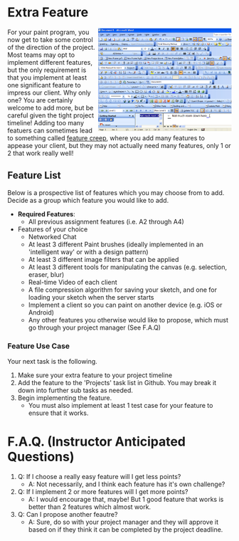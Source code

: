 # Extra Feature

<img src="./media/features.png" align="right" width="300px"/>

For your paint program, you now get to take some control of the direction of the project. Most teams may opt to implement different features, but the only requirement is that you implement at least one significant feature to impress our client. Why only one? You are certainly welcome to add more, but be careful given the tight project timeline! Adding too many featuers can sometimes lead to something called [feature creep](https://en.wikipedia.org/wiki/Feature_creep), where you add many features to appease your client, but they may not actually need many features, only 1 or 2 that work really well!

## Feature List

Below is a prospective list of features which you may choose from to add. Decide as a group which feature you would like to add.

- **Required Features**: 
	- All previous assignment features (i.e. A2 through A4)
- Features of your choice
	- Networked Chat
	- At least 3 different Paint brushes (ideally implemented in an 'intelligent way' or with a design pattern)
	- At least 3 different image filters that can be applied
	- At least 3 different tools for manipulating the canvas (e.g. selection, eraser, blur)
	- Real-time Video of each client
	- A file compression algorithm for saving your sketch, and one for loading your sketch when the server starts
	- Implement a client so you can paint on another device (e.g. iOS or Android)
	- Any other features you otherwise would like to propose, which must go through your project manager (See F.A.Q)

### Feature Use Case

Your next task is the following.

1. Make sure your extra feature to your project timeline
2. Add the feature to the 'Projects' task list in Github. You may break it down into further sub tasks as needed.
3. Begin implementing the feature.
	- You must also implement at least 1 test case for your feature to ensure that it works.


# F.A.Q. (Instructor Anticipated Questions)

1. Q: If I choose a really easy feature will I get less points?
	- A: Not necessarily, and I think each feature has it's own challenge?
2. Q: If I implement 2 or more features will I get more points?
	- A: I would encourage that, maybe! But 1 good feature that works is better than 2 features which almost work.
3. Q: Can I propose another feautre?
  	- A: Sure, do so with your project manager and they will approve it based on if they think it can be completed by the project deadline.


